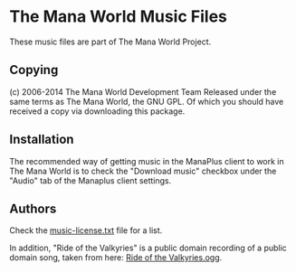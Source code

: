 # The Mana World Music Files

These music files are part of The Mana World Project.

## Copying

(c) 2006-2014 The Mana World Development Team Released under the same terms as The Mana World, the GNU GPL. Of which you should have received a copy via downloading this package.


## Installation

The recommended way of getting music in the ManaPlus client to work in The Mana World is to check the "Download music" checkbox under the "Audio" tab of the Manaplus client settings.


## Authors

Check the [music-license.txt](music-license.txt) file for a list.

In addition, "Ride of the Valkyries" is a public domain recording of a public domain song, taken from here: [Ride of the Valkyries.ogg](http://upload.wikimedia.org/wikipedia/commons/archive/2/29/20100528231037%21Richard_Wagner_-_Ride_of_the_Valkyries.ogg).

